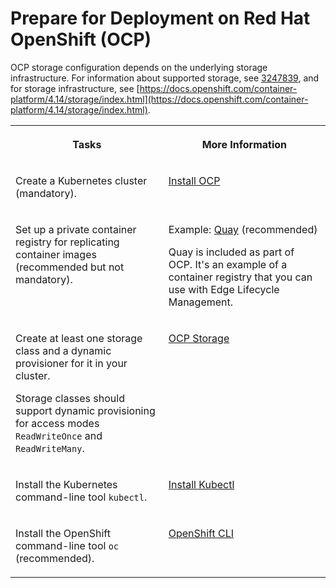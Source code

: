 <!-- loio21ae0fde134c450e89fb578a5d837745 -->

# Prepare for Deployment on Red Hat OpenShift \(OCP\)

OCP storage configuration depends on the underlying storage infrastructure. For information about supported storage, see [3247839](https://me.sap.com/notes/3247839), and for storage infrastructure, see [https://docs.openshift.com/container-platform/4.14/storage/index.html](https://docs.openshift.com/container-platform/4.14/storage/index.html).


<table>
<tr>
<th valign="top">

Tasks

</th>
<th valign="top">

More Information

</th>
</tr>
<tr>
<td valign="top">

Create a Kubernetes cluster \(mandatory\).

</td>
<td valign="top">

[Install OCP](https://access.redhat.com/documentation/en-us/openshift_container_platform/4.14/html/installing/index)

</td>
</tr>
<tr>
<td valign="top">

Set up a private container registry for replicating container images \(recommended but not mandatory\).

</td>
<td valign="top">

Example: [Quay](https://access.redhat.com/documentation/en-us/red_hat_quay/3.11) \(recommended\)

Quay is included as part of OCP. It's an example of a container registry that you can use with Edge Lifecycle Management.

</td>
</tr>
<tr>
<td valign="top">

Create at least one storage class and a dynamic provisioner for it in your cluster.

Storage classes should support dynamic provisioning for access modes `ReadWriteOnce` and `ReadWriteMany`.

</td>
<td valign="top">

[OCP Storage](https://access.redhat.com/documentation/en-us/openshift_container_platform/4.14/html/storage/index)

</td>
</tr>
<tr>
<td valign="top">

Install the Kubernetes command-line tool `kubectl`.

</td>
<td valign="top">

[Install Kubectl](https://kubernetes.io/docs/tasks/tools/#kubectl)

</td>
</tr>
<tr>
<td valign="top">

Install the OpenShift command-line tool `oc` \(recommended\).

</td>
<td valign="top">

[OpenShift CLI](https://docs.openshift.com/container-platform/4.15/cli_reference/openshift_cli/getting-started-cli.html)

</td>
</tr>
</table>


